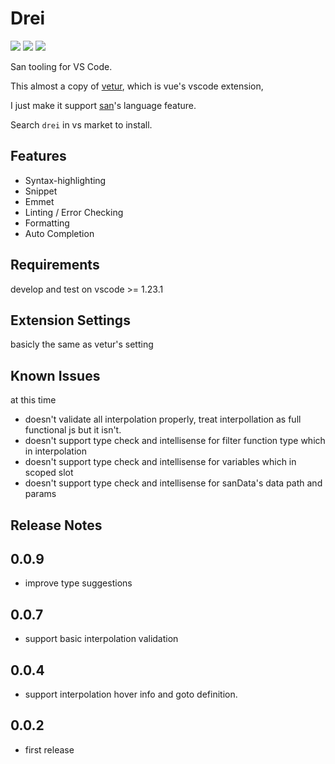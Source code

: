 # Drei

[![](https://vsmarketplacebadge.apphb.com/version-short/ssddi456.drei.svg?style=flat-square)](https://marketplace.visualstudio.com/items?itemName=ssddi456.drei)
[![](https://vsmarketplacebadge.apphb.com/installs-short/ssddi456.drei.svg?style=flat-square)](https://marketplace.visualstudio.com/items?itemName=ssddi456.drei)
[![](https://vsmarketplacebadge.apphb.com/rating-short/ssddi456.drei.svg?style=flat-square)](https://marketplace.visualstudio.com/items?itemName=ssddi456.drei)

San tooling for VS Code.

This almost a copy of [vetur](https://github.com/vuejs/vetur), which is vue's vscode extension, 

I just make it support [san](https://github.com/baidu/san)'s language feature.

Search `drei` in vs market to install.

## Features

- Syntax-highlighting
- Snippet
- Emmet
- Linting / Error Checking
- Formatting
- Auto Completion

## Requirements

develop and test on vscode >= 1.23.1

## Extension Settings

basicly the same as vetur's setting

## Known Issues

at this time

- doesn't validate all interpolation properly, treat interpollation as full functional js but it isn't.
- doesn't support type check and intellisense for filter function type which in interpolation
- doesn't support type check and intellisense for variables which in scoped slot 
- doesn't support type check and intellisense for sanData's data path and params

## Release Notes
0.0.9
-----
* improve type suggestions

0.0.7
-----
* support basic interpolation validation

0.0.4
-----
* support interpolation hover info and goto definition.

0.0.2
-----
* first release
